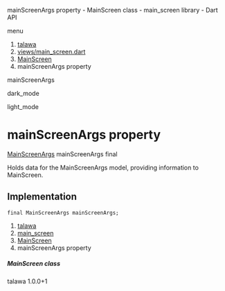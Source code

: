




mainScreenArgs property - MainScreen class - main\_screen library - Dart API







menu

1. [talawa](../../index.html)
2. [views/main\_screen.dart](../../views_main_screen/views_main_screen-library.html)
3. [MainScreen](../../views_main_screen/MainScreen-class.html)
4. mainScreenArgs property

mainScreenArgs


dark\_mode

light\_mode




# mainScreenArgs property


[MainScreenArgs](../../models_mainscreen_navigation_args/MainScreenArgs-class.html)
mainScreenArgs
final

Holds data for the MainScreenArgs model, providing information to MainScreen.


## Implementation

```
final MainScreenArgs mainScreenArgs;
```

 


1. [talawa](../../index.html)
2. [main\_screen](../../views_main_screen/views_main_screen-library.html)
3. [MainScreen](../../views_main_screen/MainScreen-class.html)
4. mainScreenArgs property

##### MainScreen class





talawa
1.0.0+1






